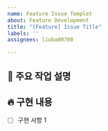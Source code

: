 ```yaml
---
name: Feature Issue Templet
about: Feature Development
title: "[Feature] Issue Title"
labels: ''
assignees: lioba00700

---
```


## 📢 주요 작업 설명

## 🔥 구현 내용
- [ ] 구현 사항 1
